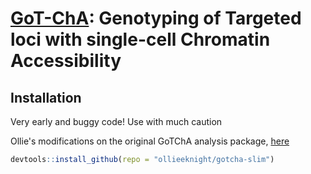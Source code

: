 # [GoT-ChA](https://www.nature.com/articles/s41586-024-07388-y): Genotyping of Targeted loci with single-cell Chromatin Accessibility

## Installation

Very early and buggy code! Use with much caution

Ollie's modifications on the original GoTChA analysis package, [here](https://github.com/landau-lab/Gotcha)

``` r
devtools::install_github(repo = "ollieeknight/gotcha-slim")
```
